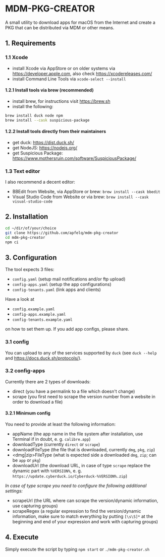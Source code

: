# MDM-PKG-CREATOR

A small utility to download apps for macOS from the Internet and create a PKG that can be distributed via MDM or other means.

## 1. Requirements

### 1.1 Xcode

- install Xcode via AppStore or on older systems via <https://developer.apple.com>, also check <https://xcodereleases.com/>
- install Command Line Tools via `xcode-select --install`

#### 1.2.1 Install tools via brew (recommended)

- install brew, for instructions visit <https://brew.sh>
- install the following:

```bash
brew install duck node npm
brew install --cask suspicious-package
```

#### 1.2.2 Install tools directly from their maintainers

- get duck: <https://dist.duck.sh/>
- get NodeJS: <https://nodejs.org/>
- get Suspicious Package: <https://www.mothersruin.com/software/SuspiciousPackage/>

### 1.3 Text editor

I also recommend a decent editor:

- BBEdit from Website, via AppStore or brew: `brew install --cask bbedit`
- Visual Studio Code from Website or via brew: `brew install --cask visual-studio-code`

## 2. Installation

```bash
cd ~/dir/of/your/choice
git clone https://github.com/apfelq/mdm-pkg-creator
cd mdm-pkg-creator
npm ci
```

## 3. Configuration

The tool expects 3 files:

- `config.yaml` (setup mail notifications and/or ftp upload)
- `config-apps.yaml` (setup the app configurations)
- `config-tenants.yaml` (link apps and clients)

Have a look at

- `config.example.yaml`
- `config-apps.example.yaml`
- `config-tenants.example.yaml`

on how to set them up. If you add app configs, please share.

### 3.1 config

You can upload to any of the services supported by `duck` (see `duck --help` and <https://docs.duck.sh/protocols/>).

### 3.2 config-apps

Currently there are 2 types of downloads:

- direct (you have a permalink to a file which doesn't change)
- scrape (you first need to scrape the version number from a website in order to download a file)

#### 3.2.1 Minimum config

You need to provide at least the following information:

- appName (the app name in the file system after installation, use Terminal if in doubt, e. g. `calibre.app`)
- downloadType (currently `direct` or `scrape`)
- downloadFileType (the file that is downloaded, currently `dmg`, `pkg`, `zip`)
- \<dmg|zip\>FileType (what is expected side a downloaded `dmg`, `zip`; can be `app` or `pkg`)
- downloadUrl (the download URL, in case of type `scrape` replace the dynamic part with `%VERSION%`, e. g. `https://update.cyberduck.io/Cyberduck-%VERSION%.zip`)
  
*In case of type scrape you need to configure the following additional settings:*

- scrapeUrl (the URL where can scrape the version/dynamic information, use capturing groups)
- scrapeRegex (a regular expression to find the version/dynamic information, make sure to match everything by putting `[\s\S]*` at the beginning and end of your expression and work with capturing groups)

## 4. Execute

Simply execute the script by typing `npm start` or `./mdm-pkg-creator.sh`